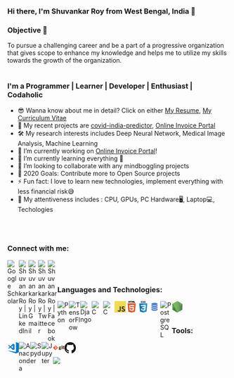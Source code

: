 <!--
**shuvankarroy/shuvankarroy** is a ✨ _special_ ✨ repository because its `README.md` (this file) appears on your GitHub profile.
-->

### Hi there, I'm Shuvankar Roy from West Bengal, India 👋

### Objective 🏹
To pursue a challenging career and be a part of a progressive organization that gives scope to enhance my knowledge
and helps me to utilize my skills towards the growth of the organization.
<br/>
<br/>

### I'm a Programmer | Learner | Developer | Enthusiast | Codaholic
- 😎 Wanna know about me in detail? Click on either [My Resume][shuvankar_roy_resume], [My Curriculum Vitae][shuvankar_roy_cv]
- 🎢 My recent projects are [covid-india-predictor][covid19india], [Online Invoice Portal][onlineinvoiceportal]
- 🛠 My research interests includes Deep Neural Network, Medical Image Analysis, Machine Learning
- 🔭 I’m currently working on [Online Invoice Portal][onlineinvoiceportal]!
- 🌱 I’m currently learning everything 🤣
- 👯 I’m looking to collaborate with any mindboggling projects
- 🥅 2020 Goals: Contribute more to Open Source projects
- ⚡ Fun fact: I love to learn new technologies, implement everything with less financial risk😅
- 📣 My attentiveness includes : CPU, GPUs, PC Hardware🖥, Laptop💻, Techologies 
<br/>
<br/>

### Connect with me:

[<img align="left" alt="Google Scholar" width="26px" src="https://cdn.jsdelivr.net/npm/simple-icons@3.4.0/icons/googlescholar.svg" />][google_scholar]
[<img align="left" alt="Shuvankar Roy | LinkedIn" width="22px" src="https://cdn.jsdelivr.net/npm/simple-icons@v3.4.0/icons/linkedin.svg" />][linkedin]
[<img align="left" alt="Shuvankar Roy | Gmail" width="22px" src="https://cdn.jsdelivr.net/npm/simple-icons@3.4.0/icons/gmail.svg" />][gmail]
[<img align="left" alt="Shuvankar Roy | Twitter" width="22px" src="https://cdn.jsdelivr.net/npm/simple-icons@v3.4.0/icons/twitter.svg" />][twitter]
[<img align="left" alt="Shuvankar Roy | Facebook" width="22px" src="https://cdn.jsdelivr.net/npm/simple-icons@3.4.0/icons/facebook.svg" />][facebook]
<br/>
<br/>

### Languages and Technologies:

[<img align="left" alt="Python" width="26px" src="https://cdn.jsdelivr.net/npm/simple-icons@3.4.0/icons/python.svg" />][python]
[<img align="left" alt="TensorFlow" width="26px" src="https://cdn.jsdelivr.net/npm/simple-icons@3.4.0/icons/tensorflow.svg" />][tensorflow]
[<img align="left" alt="Django" width="26px" src="https://cdn.jsdelivr.net/npm/simple-icons@3.4.0/icons/django.svg" />][django]
<img align="left" alt="C" width="26px" src="https://cdn.jsdelivr.net/npm/simple-icons@3.4.0/icons/c.svg" />
[<img align="left" alt="C" width="26px" src="https://cdn.jsdelivr.net/npm/simple-icons@3.4.0/icons/cplusplus.svg" />][cpp]
[<img align="left" alt="JavaScript" width="26px" src="https://raw.githubusercontent.com/github/explore/80688e429a7d4ef2fca1e82350fe8e3517d3494d/topics/javascript/javascript.png" />][javascript]
<img align="left" alt="HTML5" width="26px" src="https://raw.githubusercontent.com/github/explore/80688e429a7d4ef2fca1e82350fe8e3517d3494d/topics/html/html.png" />
<img align="left" alt="CSS3" width="26px" src="https://raw.githubusercontent.com/github/explore/80688e429a7d4ef2fca1e82350fe8e3517d3494d/topics/css/css.png" />
<img align="left" alt="SQL" width="26px" src="https://raw.githubusercontent.com/github/explore/80688e429a7d4ef2fca1e82350fe8e3517d3494d/topics/sql/sql.png" />
<img align="left" alt="PostgreSQL" width="26px" src="https://cdn.jsdelivr.net/npm/simple-icons@3.4.0/icons/postgresql.svg" />
[<img align="left" alt="Node.js" width="26px" src="https://raw.githubusercontent.com/github/explore/80688e429a7d4ef2fca1e82350fe8e3517d3494d/topics/nodejs/nodejs.png" />][nodejs]
<br/>
<br/>

### Tools:

[<img align="left" alt="Visual Studio Code" width="26px" src="https://raw.githubusercontent.com/github/explore/80688e429a7d4ef2fca1e82350fe8e3517d3494d/topics/visual-studio-code/visual-studio-code.png" />][vscode]
[<img align="left" alt="Anaconda" width="26px" src="https://cdn.jsdelivr.net/npm/simple-icons@3.4.0/icons/anaconda.svg" />][anaconda]
[<img align="left" alt="Spyder" width="26px" src="https://upload.wikimedia.org/wikipedia/commons/thumb/7/7e/Spyder_logo.svg/1200px-Spyder_logo.svg.png" />][spyder]
[<img align="left" alt="Jupyter" width="26px" src="https://cdn.jsdelivr.net/npm/simple-icons@3.4.0/icons/jupyter.svg" />][jupyter]
[<img align="left" alt="Git" width="26px" src="https://raw.githubusercontent.com/github/explore/80688e429a7d4ef2fca1e82350fe8e3517d3494d/topics/git/git.png" />][git]
[<img align="left" alt="GitHub" width="26px" src="https://raw.githubusercontent.com/github/explore/78df643247d429f6cc873026c0622819ad797942/topics/github/github.png" />][github]
<br/>
<br/>
<img src="https://github-readme-stats.vercel.app/api?username=shuvankarroy&show_icons=true&icon_color=333&title_color=333&text_color=777&count_private=true&include_all_commits=true"/>

[covid19india]: https://covid-india-predictor.web.app/
[onlineinvoiceportal]: https://online-invoice.herokuapp.com/
[gmail]: mailto:shuvankarroy2@gmail.com?subject=[GitHub]%20From%20GitHub%20&body=Dear%20Shuvankar%20Roy%2C%0A
[facebook]: https://www.facebook.com/shuvankar.roy.370
[twitter]: https://twitter.com/shuvankarroy15
[google_scholar]: https://scholar.google.com/citations?user=rpLjsXYAAAAJ&hl=en
[linkedin]: https://www.linkedin.com/in/shuvankar-roy/
[python]: https://www.python.org/
[tensorflow]: https://www.tensorflow.org/
[django]: https://www.djangoproject.com/
[cpp]: http://www.cplusplus.com/doc/tutorial/
[javascript]: https://www.javascript.com/
[nodejs]: https://nodejs.org/en/
[vscode]: https://code.visualstudio.com/
[anaconda]: https://www.anaconda.com/
[spyder]: https://www.spyder-ide.org/
[jupyter]: https://jupyter.org/
[git]: https://git-scm.com/
[github]: https://github.com/
[shuvankar_roy_cv]: https://media-exp1.licdn.com/dms/document/C562DAQEmS5evtCLDvw/profile-treasury-document-pdf-analyzed/0/1629746273261?e=1629835200&v=beta&t=ae0a8gWIED1lzeUspcw1mPnlfaFdnX7zVcWpPlGDW7U
[shuvankar_roy_resume]: https://media-exp1.licdn.com/dms/document/C562DAQFM7ClRha44Dg/profile-treasury-document-pdf-analyzed/0/1629747121348?e=1629835200&v=beta&t=dzeV41a7IpbtIoIptrJ8OJg6fV7lrhMrUZ7wl8mTBhw


